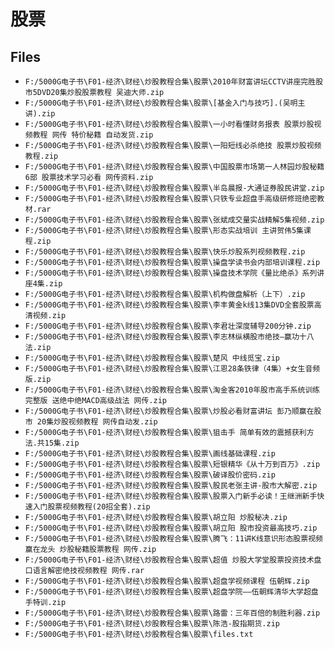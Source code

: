 # 股票

## Files

- `F:/5000G电子书\F01-经济\财经\炒股教程合集\股票\2010年财富讲坛CCTV讲座完胜股市5DVD20集炒股股票教程 吴迪大师.zip`
- `F:/5000G电子书\F01-经济\财经\炒股教程合集\股票\[基金入门与技巧].(吴明主讲).zip`
- `F:/5000G电子书\F01-经济\财经\炒股教程合集\股票\一小时看懂财务报表 股票炒股视频教程 网传 特价秘籍 自动发货.zip`
- `F:/5000G电子书\F01-经济\财经\炒股教程合集\股票\一阳短线必杀绝技 股票炒股视频教程.zip`
- `F:/5000G电子书\F01-经济\财经\炒股教程合集\股票\中国股票市场第一人林园炒股秘籍6部 股票技术学习必看 网传资料.zip`
- `F:/5000G电子书\F01-经济\财经\炒股教程合集\股票\半岛晨报-大通证券股民讲堂.zip`
- `F:/5000G电子书\F01-经济\财经\炒股教程合集\股票\只铁专业超盘手高级研修班绝密教材.rar`
- `F:/5000G电子书\F01-经济\财经\炒股教程合集\股票\张斌成交量实战精解5集视频.zip`
- `F:/5000G电子书\F01-经济\财经\炒股教程合集\股票\形态实战培训 主讲贺伟5集课程.zip`
- `F:/5000G电子书\F01-经济\财经\炒股教程合集\股票\快乐炒股系列视频教程.zip`
- `F:/5000G电子书\F01-经济\财经\炒股教程合集\股票\操盘学读书会内部培训课程.zip`
- `F:/5000G电子书\F01-经济\财经\炒股教程合集\股票\操盘技术学院《量比绝杀》系列讲座4集.zip`
- `F:/5000G电子书\F01-经济\财经\炒股教程合集\股票\机构做盘解析（上下）.zip`
- `F:/5000G电子书\F01-经济\财经\炒股教程合集\股票\李丰黄金k线13集DVD全套股票高清视频.zip`
- `F:/5000G电子书\F01-经济\财经\炒股教程合集\股票\李君壮深度辅导200分钟.zip`
- `F:/5000G电子书\F01-经济\财经\炒股教程合集\股票\李志林纵横股市绝技—赢功十八法.zip`
- `F:/5000G电子书\F01-经济\财经\炒股教程合集\股票\楚风 中线觅宝.zip`
- `F:/5000G电子书\F01-经济\财经\炒股教程合集\股票\江恩28条铁律（4集）+女生音频版.zip`
- `F:/5000G电子书\F01-经济\财经\炒股教程合集\股票\淘金客2010年股市高手系统训练完整版 送绝中绝MACD高级战法 网传.zip`
- `F:/5000G电子书\F01-经济\财经\炒股教程合集\股票\炒股必看财富讲坛 彭乃顺赢在股市 20集炒股视频教程 网传自动发.zip`
- `F:/5000G电子书\F01-经济\财经\炒股教程合集\股票\狙击手 简单有效的震撼获利方法.共15集.zip`
- `F:/5000G电子书\F01-经济\财经\炒股教程合集\股票\画线基础课程.zip`
- `F:/5000G电子书\F01-经济\财经\炒股教程合集\股票\短银精华《从十万到百万》.zip`
- `F:/5000G电子书\F01-经济\财经\炒股教程合集\股票\破译股价密码.zip`
- `F:/5000G电子书\F01-经济\财经\炒股教程合集\股票\股民老张主讲-股市大解密.zip`
- `F:/5000G电子书\F01-经济\财经\炒股教程合集\股票\股票入门新手必读！王继洲新手快速入门股票视频教程(20招全套).zip`
- `F:/5000G电子书\F01-经济\财经\炒股教程合集\股票\胡立阳 炒股秘决.zip`
- `F:/5000G电子书\F01-经济\财经\炒股教程合集\股票\胡立阳 股市投资最高技巧.zip`
- `F:/5000G电子书\F01-经济\财经\炒股教程合集\股票\腾飞：11讲K线意识形态股票视频 赢在龙头 炒股秘籍股票教程 网传.zip`
- `F:/5000G电子书\F01-经济\财经\炒股教程合集\股票\超值 炒股大学堂股票投资技术盘口语言解密绝技视频教程 网传.rar`
- `F:/5000G电子书\F01-经济\财经\炒股教程合集\股票\超盘学视频课程 伍朝辉.zip`
- `F:/5000G电子书\F01-经济\财经\炒股教程合集\股票\超盘学院——伍朝辉清华大学超盘手特训.zip`
- `F:/5000G电子书\F01-经济\财经\炒股教程合集\股票\路雷：三年百倍的制胜利器.zip`
- `F:/5000G电子书\F01-经济\财经\炒股教程合集\股票\陈浩-股指期货.zip`
- `F:/5000G电子书\F01-经济\财经\炒股教程合集\股票\files.txt`
